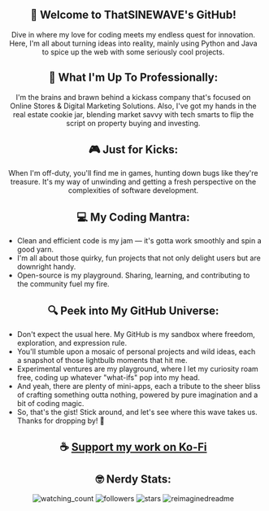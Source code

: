 <div align="center">

## 🌊 Welcome to ThatSINEWAVE's GitHub!

Dive in where my love for coding meets my endless quest for innovation.
Here, I'm all about turning ideas into reality, mainly using Python and Java to spice up the web with some seriously cool projects.

</div>

<div align="center">

## 🏢 What I'm Up To Professionally:

I'm the brains and brawn behind a kickass company that's focused on Online Stores & Digital Marketing Solutions.
Also, I've got my hands in the real estate cookie jar, blending market savvy with tech smarts to flip the script on property buying and investing.

</div>

<div align="center">

## 🎮 Just for Kicks:

When I'm off-duty, you'll find me in games, hunting down bugs like they're treasure.
It's my way of unwinding and getting a fresh perspective on the complexities of software development.

</div>

<div align="center">

## 💻 My Coding Mantra:

</div>

- Clean and efficient code is my jam — it's gotta work smoothly and spin a good yarn.
- I'm all about those quirky, fun projects that not only delight users but are downright handy.
- Open-source is my playground. Sharing, learning, and contributing to the community fuel my fire.

<div align="center">

## 🔍 Peek into My GitHub Universe:

</div>

- Don't expect the usual here. My GitHub is my sandbox where freedom, exploration, and expression rule.
- You'll stumble upon a mosaic of personal projects and wild ideas, each a snapshot of those lightbulb moments that hit me.
- Experimental ventures are my playground, where I let my curiosity roam free, coding up whatever "what-ifs" pop into my head.
- And yeah, there are plenty of mini-apps, each a tribute to the sheer bliss of crafting something outta nothing, powered by pure imagination and a bit of coding magic.
- So, that's the gist! Stick around, and let's see where this wave takes us. Thanks for dropping by! 🌊

<div align="center">

## ☕ [Support my work on Ko-Fi](https://ko-fi.com/thatsinewave)

</div>

<div align="center">

## 🤓 Nerdy Stats:

</div>

<div align="center">
  <img src="https://komarev.com/ghpvc/?username=ThatSINEWAVE&color=red" alt="watching_count" />
  <img alt="followers" src="https://img.shields.io/github/followers/ThatSINEWAVE?label=Followers&style=social">
  <img src="https://img.shields.io/github/stars/ThatSINEWAVE?label=Stars" alt="stars">

  <img src="https://myreadme.vercel.app/api/embed/ThatSINEWAVE?panels=userstatistics,toprepositories,toplanguages,commitgraph" alt="reimaginedreadme" />
</div>
